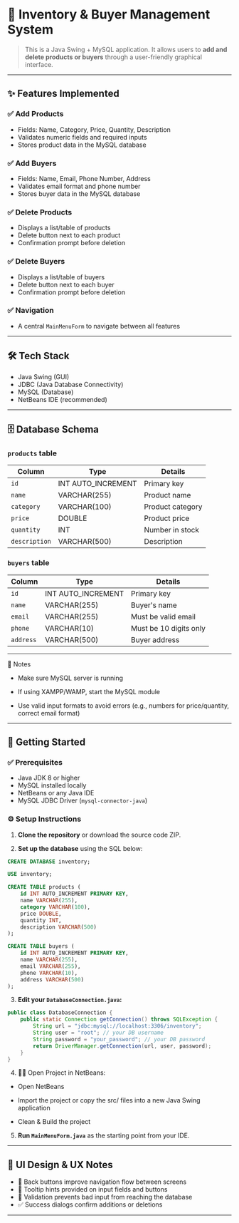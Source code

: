 # 🛒 Inventory & Buyer Management System

> This is a Java Swing + MySQL application. 
It allows users to **add and delete products or buyers** through a user-friendly graphical interface.

---

## ✨ Features Implemented

### ✅ Add Products
- Fields: Name, Category, Price, Quantity, Description
- Validates numeric fields and required inputs
- Stores product data in the MySQL database

### ✅ Add Buyers
- Fields: Name, Email, Phone Number, Address
- Validates email format and phone number
- Stores buyer data in the MySQL database

### ✅ Delete Products
- Displays a list/table of products
- Delete button next to each product
- Confirmation prompt before deletion

### ✅ Delete Buyers
- Displays a list/table of buyers
- Delete button next to each buyer
- Confirmation prompt before deletion

### ✅ Navigation
- A central `MainMenuForm` to navigate between all features

---

## 🛠️ Tech Stack

- Java Swing (GUI)
- JDBC (Java Database Connectivity)
- MySQL (Database)
- NetBeans IDE (recommended)

---

## 🗄️ Database Schema

### `products` table

| Column       | Type              | Details                |
|--------------|-------------------|------------------------|
| `id`         | INT AUTO_INCREMENT| Primary key            |
| `name`       | VARCHAR(255)      | Product name           |
| `category`   | VARCHAR(100)      | Product category       |
| `price`      | DOUBLE            | Product price          |
| `quantity`   | INT               | Number in stock        |
| `description`| VARCHAR(500)      | Description            |

### `buyers` table

| Column     | Type              | Details                  |
|------------|-------------------|--------------------------|
| `id`       | INT AUTO_INCREMENT| Primary key              |
| `name`     | VARCHAR(255)      | Buyer's name             |
| `email`    | VARCHAR(255)      | Must be valid email      |
| `phone`    | VARCHAR(10)       | Must be 10 digits only   |
| `address`  | VARCHAR(500)      | Buyer address            |

---

📝 Notes

- Make sure MySQL server is running

- If using XAMPP/WAMP, start the MySQL module

- Use valid input formats to avoid errors (e.g., numbers for price/quantity, correct email format)

---

## 🚀 Getting Started

### ✅ Prerequisites

- Java JDK 8 or higher
- MySQL installed locally
- NetBeans or any Java IDE
- MySQL JDBC Driver (`mysql-connector-java`)

### ⚙️ Setup Instructions

1. **Clone the repository** or download the source code ZIP.

2. **Set up the database** using the SQL below:

```sql
CREATE DATABASE inventory;

USE inventory;

CREATE TABLE products (
    id INT AUTO_INCREMENT PRIMARY KEY,
    name VARCHAR(255),
    category VARCHAR(100),
    price DOUBLE,
    quantity INT,
    description VARCHAR(500)
);

CREATE TABLE buyers (
    id INT AUTO_INCREMENT PRIMARY KEY,
    name VARCHAR(255),
    email VARCHAR(255),
    phone VARCHAR(10),
    address VARCHAR(500)
);
```

3. **Edit your `DatabaseConnection.java`:**

```java
public class DatabaseConnection {
    public static Connection getConnection() throws SQLException {
        String url = "jdbc:mysql://localhost:3306/inventory";
        String user = "root"; // your DB username
        String password = "your_password"; // your DB password
        return DriverManager.getConnection(url, user, password);
    }
}
```
4. 🧑‍💻 Open Project in NetBeans:

- Open NetBeans

- Import the project or copy the src/ files into a new Java Swing application

- Clean & Build the project

5. **Run `MainMenuForm.java`** as the starting point from your IDE.

---

## 🎨 UI Design & UX Notes

- 🧭 Back buttons improve navigation flow between screens
- 💬 Tooltip hints provided on input fields and buttons
- 🚫 Validation prevents bad input from reaching the database
- ✅ Success dialogs confirm additions or deletions

---